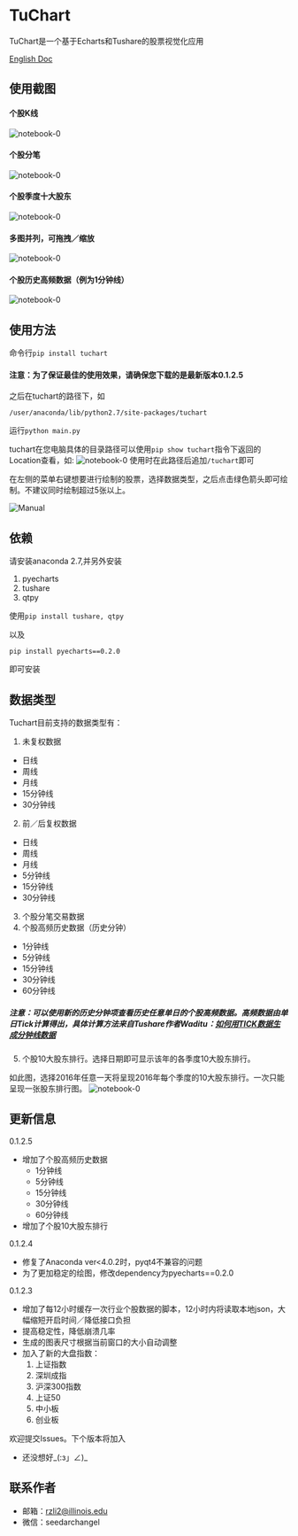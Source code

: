 TuChart
=================
TuChart是一个基于Echarts和Tushare的股票视觉化应用

[English Doc](https://github.com/Seedarchangel/TuChart/blob/master/Example_Graphs/En_US.md)
## 使用截图
#### 个股K线
![notebook-0](https://github.com/Seedarchangel/TuChart/blob/master/Example_Graphs/Screen%20Shot%202017-08-29%20at%203.30.19%20PM.png?raw=true)
#### 个股分笔
![notebook-0](https://github.com/Seedarchangel/TuChart/blob/master/Example_Graphs/Screen%20Shot%202017-08-29%20at%202.12.53%20AM.png)
#### 个股季度十大股东
![notebook-0](https://github.com/Seedarchangel/TuChart/blob/master/Example_Graphs/Revised.gif)
#### 多图并列，可拖拽／缩放
![notebook-0](https://github.com/Seedarchangel/TuChart/blob/master/Example_Graphs/sample.gif)
#### 个股历史高频数据（例为1分钟线）
![notebook-0](https://github.com/Seedarchangel/TuChart/blob/master/Example_Graphs/Screen%20Shot%202017-09-05%20at%2011.55.53%20PM.png)

## 使用方法
命令行```pip install tuchart```

#### 注意：为了保证最佳的使用效果，请确保您下载的是最新版本0.1.2.5

之后在tuchart的路径下，如

```/user/anaconda/lib/python2.7/site-packages/tuchart```

运行```python main.py```

tuchart在您电脑具体的目录路径可以使用```pip show tuchart```指令下返回的Location查看，如:
![notebook-0](https://github.com/Seedarchangel/TuChart/blob/master/Example_Graphs/tuchart_path.png)
使用时在此路径后追加```/tuchart```即可

在左侧的菜单右键想要进行绘制的股票，选择数据类型，之后点击绿色箭头即可绘制。不建议同时绘制超过5张以上。


![Manual](https://github.com/Seedarchangel/TuChart/blob/master/Example_Graphs/SLYJiZEBeD.gif)



## 依赖
请安装anaconda 2.7,并另外安装

1. pyecharts
2. tushare
3. qtpy

使用```pip install tushare, qtpy```

以及

```pip install pyecharts==0.2.0```


即可安装


## 数据类型
Tuchart目前支持的数据类型有：
1. 未复权数据
* 日线
* 周线
* 月线
* 15分钟线
* 30分钟线
2. 前／后复权数据
* 日线
* 周线
* 月线
* 5分钟线
* 15分钟线
* 30分钟线
3. 个股分笔交易数据
4. 个股高频历史数据（历史分钟）
* 1分钟线
* 5分钟线
* 15分钟线
* 30分钟线
* 60分钟线

##### 注意：可以使用新的历史分钟项查看历史任意单日的个股高频数据。高频数据由单日Tick计算得出，具体计算方法来自Tushare作者Waditu：[如何用TICK数据生成分钟线数据](https://mp.weixin.qq.com/s?__biz=MzAwOTgzMDk5Ng==&mid=2650833965&idx=1&sn=e3e74639c068e7a1e41a35bb1decd313&chksm=80adb316b7da3a00de4191d4da6a5a7cab60fa3d282876fcf0b4d6dd8fc234528a316f5aa50a&mpshare=1&scene=1&srcid=090514fJTxEaB4CbnBI85x60&pass_ticket=qA7MkXEYQz2xA0uHwCD8eF43XfYsQMFMTyDT0euW7YFDRhLeVPR8dAxIaK6gxprk#rd)
5. 个股10大股东排行。选择日期即可显示该年的各季度10大股东排行。

如此图，选择2016年任意一天将呈现2016年每个季度的10大股东排行。一次只能呈现一张股东排行图。
![notebook-0](https://github.com/Seedarchangel/TuChart/blob/master/Example_Graphs/Screen%20Shot%202017-09-06%20at%2012.33.55%20AM.png?raw=true)



## 更新信息
0.1.2.5
* 增加了个股高频历史数据
  * 1分钟线
  * 5分钟线
  * 15分钟线
  * 30分钟线
  * 60分钟线
* 增加了个股10大股东排行 
  
0.1.2.4
* 修复了Anaconda ver<4.0.2时，pyqt4不兼容的问题
* 为了更加稳定的绘图，修改dependency为pyecharts==0.2.0

0.1.2.3 
* 增加了每12小时缓存一次行业个股数据的脚本，12小时内将读取本地json，大幅缩短开启时间／降低接口负担
* 提高稳定性，降低崩溃几率
* 生成的图表尺寸根据当前窗口的大小自动调整
* 加入了新的大盘指数：
  1. 上证指数
  2. 深圳成指
  3. 沪深300指数
  4. 上证50
  5. 中小板
  6. 创业板



欢迎提交Issues。下个版本将加入
* 还没想好_(:з」∠)_


## 联系作者
* 邮箱：rzli2@illinois.edu
* 微信：seedarchangel








